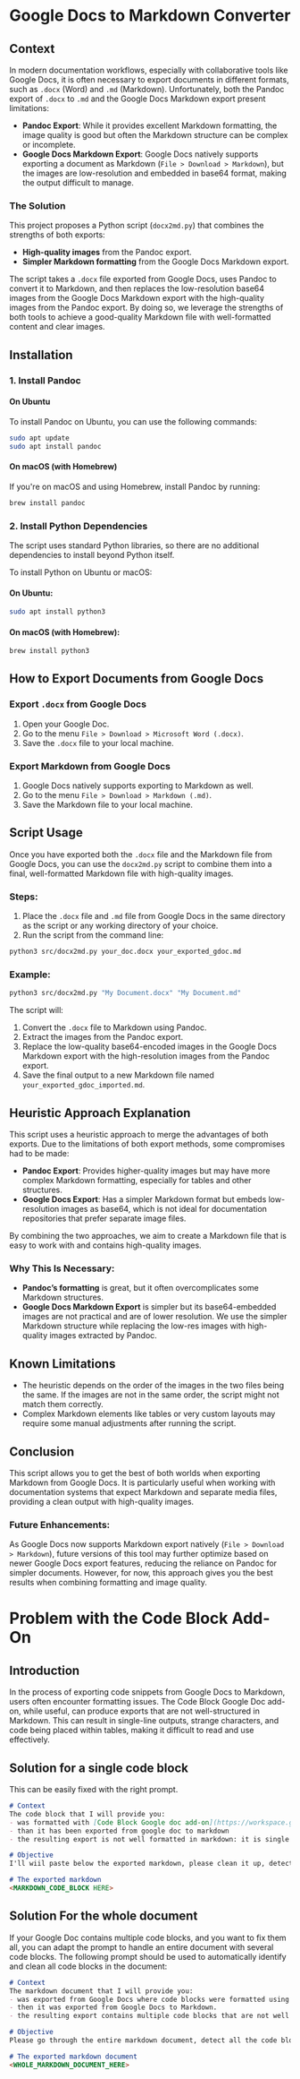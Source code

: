 # Google Docs to Markdown Converter

## Context

In modern documentation workflows, especially with collaborative tools like Google Docs, it is often necessary to export documents in different formats, such as `.docx` (Word) and `.md` (Markdown). Unfortunately, both the Pandoc export of `.docx` to `.md` and the Google Docs Markdown export present limitations:
 
- **Pandoc Export**: While it provides excellent Markdown formatting, the image quality is good but often the Markdown structure can be complex or incomplete.
- **Google Docs Markdown Export**: Google Docs natively supports exporting a document as Markdown (`File > Download > Markdown`), but the images are low-resolution and embedded in base64 format, making the output difficult to manage.

### The Solution

This project proposes a Python script (`docx2md.py`) that combines the strengths of both exports:
- **High-quality images** from the Pandoc export.
- **Simpler Markdown formatting** from the Google Docs Markdown export.

The script takes a `.docx` file exported from Google Docs, uses Pandoc to convert it to Markdown, and then replaces the low-resolution base64 images from the Google Docs Markdown export with the high-quality images from the Pandoc export. By doing so, we leverage the strengths of both tools to achieve a good-quality Markdown file with well-formatted content and clear images.

## Installation

### 1. Install Pandoc

#### On Ubuntu
To install Pandoc on Ubuntu, you can use the following commands:

```bash
sudo apt update
sudo apt install pandoc
```

#### On macOS (with Homebrew)
If you're on macOS and using Homebrew, install Pandoc by running:

```bash
brew install pandoc
```

### 2. Install Python Dependencies
The script uses standard Python libraries, so there are no additional dependencies to install beyond Python itself.

To install Python on Ubuntu or macOS:

#### On Ubuntu:

```bash
sudo apt install python3
```

#### On macOS (with Homebrew):

```bash
brew install python3
```

## How to Export Documents from Google Docs

### Export `.docx` from Google Docs
1. Open your Google Doc.
2. Go to the menu `File > Download > Microsoft Word (.docx)`.
3. Save the `.docx` file to your local machine.

### Export Markdown from Google Docs
1. Google Docs natively supports exporting to Markdown as well.
2. Go to the menu `File > Download > Markdown (.md)`.
3. Save the Markdown file to your local machine.

## Script Usage

Once you have exported both the `.docx` file and the Markdown file from Google Docs, you can use the `docx2md.py` script to combine them into a final, well-formatted Markdown file with high-quality images.

### Steps:
1. Place the `.docx` file and `.md` file from Google Docs in the same directory as the script or any working directory of your choice.
2. Run the script from the command line:

```bash
python3 src/docx2md.py your_doc.docx your_exported_gdoc.md
```

### Example:

```bash
python3 src/docx2md.py "My Document.docx" "My Document.md"
```

The script will:
1. Convert the `.docx` file to Markdown using Pandoc.
2. Extract the images from the Pandoc export.
3. Replace the low-quality base64-encoded images in the Google Docs Markdown export with the high-resolution images from the Pandoc export.
4. Save the final output to a new Markdown file named `your_exported_gdoc_imported.md`.

## Heuristic Approach Explanation

This script uses a heuristic approach to merge the advantages of both exports. Due to the limitations of both export methods, some compromises had to be made:
- **Pandoc Export**: Provides higher-quality images but may have more complex Markdown formatting, especially for tables and other structures.
- **Google Docs Export**: Has a simpler Markdown format but embeds low-resolution images as base64, which is not ideal for documentation repositories that prefer separate image files.

By combining the two approaches, we aim to create a Markdown file that is easy to work with and contains high-quality images. 

### Why This Is Necessary:
- **Pandoc’s formatting** is great, but it often overcomplicates some Markdown structures.
- **Google Docs Markdown Export** is simpler but its base64-embedded images are not practical and are of lower resolution. We use the simpler Markdown structure while replacing the low-res images with high-quality images extracted by Pandoc.

## Known Limitations
- The heuristic depends on the order of the images in the two files being the same. If the images are not in the same order, the script might not match them correctly.
- Complex Markdown elements like tables or very custom layouts may require some manual adjustments after running the script.

## Conclusion

This script allows you to get the best of both worlds when exporting Markdown from Google Docs. It is particularly useful when working with documentation systems that expect Markdown and separate media files, providing a clean output with high-quality images.

### Future Enhancements:
As Google Docs now supports Markdown export natively (`File > Download > Markdown`), future versions of this tool may further optimize based on newer Google Docs export features, reducing the reliance on Pandoc for simpler documents. However, for now, this approach gives you the best results when combining formatting and image quality.


# Problem with the Code Block Add-On

## Introduction

In the process of exporting code snippets from Google Docs to Markdown, users often encounter formatting issues. The Code Block Google Doc add-on, while useful, can produce exports that are not well-structured in Markdown. This can result in single-line outputs, strange characters, and code being placed within tables, making it difficult to read and use effectively. 

## Solution for a single code block
This can be easily fixed with the right prompt.


```markdown
# Context
The code block that I will provide you:
- was formatted with [Code Block Google doc add-on](https://workspace.google.com/u/1/marketplace/app/code\_blocks/100740430168):
- than it has been exported from google doc to markdown
- the resulting export is not well formatted in markdown: it is single line, it contains some strange chars, it is contained in table.

# Objective
I'll wiil paste below the exported markdown, please clean it up, detect the programming language and configure the markdown to use the right code highlight. Output only the code block in markdown, avoid explanations.

# The exported markdown
<MARKDOWN_CODE_BLOCK HERE>
```


## Solution For the whole document

If your Google Doc contains multiple code blocks, and you want to fix them all, you can adapt the prompt to handle an entire document with several code blocks. The following prompt should be used to automatically identify and clean all code blocks in the document:

```markdown
# Context
The markdown document that I will provide you:
- was exported from Google Docs where code blocks were formatted using [Code Block Google Doc add-on](https://workspace.google.com/u/1/marketplace/app/code_blocks/100740430168):
- then it was exported from Google Docs to Markdown.
- the resulting export contains multiple code blocks that are not well formatted: they are in single lines, contain strange characters, and are enclosed within tables.

# Objective
Please go through the entire markdown document, detect all the code blocks, clean them up, detect the programming language for each code block, and configure the markdown to use the appropriate code highlighting. Output only the cleaned-up code blocks in markdown with the correct code highlighting.

# The exported markdown document
<WHOLE_MARKDOWN_DOCUMENT_HERE>
```
